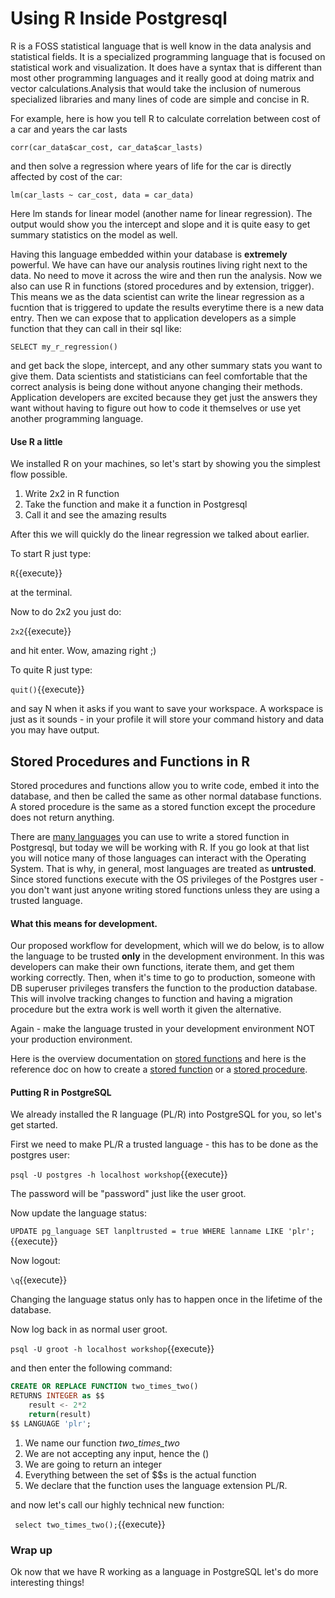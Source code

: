 # Using R **Inside** Postgresql

R is a FOSS statistical language that is well know in the data analysis and statistical fields. It is a specialized 
programming language that is focused on statistical work and visualization. It does have a syntax that  is different than 
most other programming languages and it really good at doing matrix and vector calculations.Analysis that would take 
the inclusion of numerous specialized libraries and many lines of code are simple and concise in R.

For example, here is how you tell R to calculate correlation between cost of a car and years the car lasts

```corr(car_data$car_cost, car_data$car_lasts)```

and then solve a regression where years of life for the car is directly affected by cost of the car:

```lm(car_lasts ~ car_cost, data = car_data)```

Here lm stands for linear model (another name for linear regression). The output would show you the intercept and slope and 
it is quite easy to get summary statistics on the model as well. 

Having this language embedded within your database is **extremely** powerful. We have can have our analysis routines living 
right next to the data. No need to move it across the wire and then run the analysis. Now we also can use R in functions 
(stored procedures and by extension, trigger). This means we as the data scientist can write the linear regression as a fucntion 
that is triggered to update the results everytime there is a new data entry. Then we can expose that to application developers 
as a simple function that they can call in their sql like:


`SELECT my_r_regression()`

and get back the slope, intercept, and any other summary stats you want to give them. Data scientists and statisticians can 
feel comfortable that the correct analysis is being done without anyone changing their methods. Application developers are 
excited because they get just the answers they want without having to figure out how to code it themselves or use yet another 
programming language.

#### Use R a little

We installed R on your machines, so let's start by showing you the simplest flow possible.

1. Write 2x2 in R function
2. Take the function and make it a function in Postgresql
3. Call it and see the amazing results

After this we will quickly do the linear regression we talked about earlier. 

To start R just type:

`R`{{execute}}

at the terminal.

Now to do 2x2 you just do:


`2x2`{{execute}}

and hit enter. Wow, amazing right ;)

To quite R just type:


`quit()`{{execute}} 

and say N when it asks if you want to save your workspace. A workspace is just as it sounds - in your profile it will store 
your command history and data you may have output.

## Stored Procedures and Functions in R

Stored procedures and functions allow you to write code, embed it into the database, and then be called the same as other normal
database functions. A stored procedure is the same as a stored function except the procedure does not return anything.

There are [many languages](https://www.postgresql.org/docs/11/external-pl.html) you can use to write a stored function in Postgresql, 
but today we will be working with R. If you go look at that list you will notice many of those languages can interact with 
the Operating System. That is why, in general, most languages are treated as **untrusted**. Since stored functions execute with 
the OS privileges of the Postgres user - you don't want just anyone writing stored functions unless they are using a trusted 
language.  

#### What this means for development.

Our proposed workflow for development, which will we do below, is to allow the language to be trusted **only** in the development 
environment. In this was developers can make their own functions, iterate them, and get them working correctly. Then, when it's 
time to go to production, someone with DB superuser privileges transfers the function to the production database. This will involve
tracking changes to function and having a migration procedure but the extra work is well worth it given the alternative. 

Again - make the language trusted in your development environment NOT your production environment.

Here is the overview documentation on [stored functions](https://www.postgresql.org/docs/11/xfunc.html) and here is the 
reference doc on how to create a [stored function](https://www.postgresql.org/docs/11/sql-createfunction.html) 
or a [stored procedure](https://www.postgresql.org/docs/11/sql-createprocedure.html).

#### Putting R in PostgreSQL
We already installed the R language (PL/R) into PostgreSQL for you, so let's get started.

First we need to make PL/R a trusted language - this has to be done as the postgres user:

`psql -U postgres -h localhost workshop`{{execute}}


The password will be "password" just like the user groot.

Now update the language status:


`UPDATE pg_language SET lanpltrusted = true WHERE lanname LIKE 'plr';`{{execute}}

Now logout:

`\q`{{execute}}

Changing the language status only has to happen once in the lifetime of the database. 

Now log back in as normal user groot. 

`psql -U groot -h localhost workshop`{{execute}}


and then enter the following command:

```sql
CREATE OR REPLACE FUNCTION two_times_two()
RETURNS INTEGER as $$
    result <- 2*2
    return(result)
$$ LANGUAGE 'plr';

```

1. We name our function *two_times_two*
1. We are not accepting any input, hence the () 
1. We are going to return an integer
1. Everything between the set of $$s is the actual function
1. We declare that the function uses the language extension PL/R.

and now let's call our highly technical new function:

` select two_times_two();`{{execute}}

### Wrap up 
Ok now that we have R working as a language in PostgreSQL let's do more interesting things!